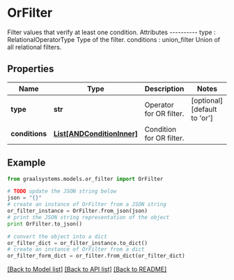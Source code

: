 # OrFilter

Filter values that verify at least one condition.  Attributes ---------- type : RelationalOperatorType     Type of the filter. conditions : union_filter     Union of all relational filters.

## Properties

Name | Type | Description | Notes
------------ | ------------- | ------------- | -------------
**type** | **str** | Operator for OR filter. | [optional] [default to 'or']
**conditions** | [**List[ANDConditionInner]**](ANDConditionInner.md) | Condition for OR filter. | 

## Example

```python
from graalsystems.models.or_filter import OrFilter

# TODO update the JSON string below
json = "{}"
# create an instance of OrFilter from a JSON string
or_filter_instance = OrFilter.from_json(json)
# print the JSON string representation of the object
print OrFilter.to_json()

# convert the object into a dict
or_filter_dict = or_filter_instance.to_dict()
# create an instance of OrFilter from a dict
or_filter_form_dict = or_filter.from_dict(or_filter_dict)
```
[[Back to Model list]](../README.md#documentation-for-models) [[Back to API list]](../README.md#documentation-for-api-endpoints) [[Back to README]](../README.md)


